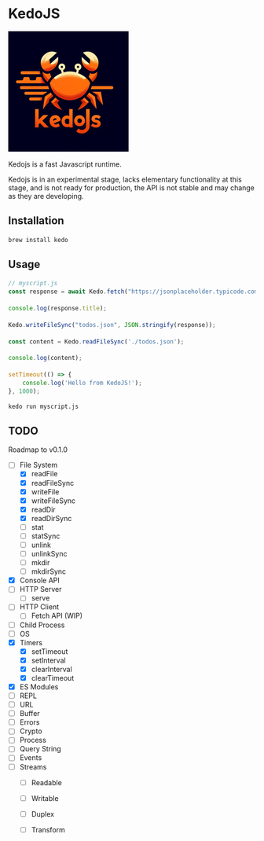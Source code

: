 # KedoJS

![KedoJS](./docs/logo-sm.jpg)

Kedojs is a fast Javascript runtime.

Kedojs is in an experimental stage, lacks elementary functionality at this stage, and is not ready for production, the API is not stable and may change as they are developing.


## Installation

```bash
brew install kedo
```

## Usage

```javascript
// myscript.js
const response = await Kedo.fetch("https://jsonplaceholder.typicode.com/todos/1")

console.log(response.title);

Kedo.writeFileSync("todos.json", JSON.stringify(response));

const content = Kedo.readFileSync('./todos.json');

console.log(content);

setTimeout(() => {
    console.log('Hello from KedoJS!');
}, 1000);
```

```bash
kedo run myscript.js
```

## TODO

Roadmap to v0.1.0

- [ ] File System
    - [x] readFile
    - [x] readFileSync
    - [x] writeFile
    - [x] writeFileSync
    - [x] readDir
    - [x] readDirSync
    - [ ] stat
    - [ ] statSync
    - [ ] unlink
    - [ ] unlinkSync
    - [ ] mkdir
    - [ ] mkdirSync
- [x] Console API
- [ ] HTTP Server
    - [ ] serve
- [ ] HTTP Client
    - [ ] Fetch API (WIP)
- [ ] Child Process
- [ ] OS
- [x] Timers
    - [x] setTimeout
    - [x] setInterval
    - [x] clearInterval
    - [x] clearTimeout
- [x] ES Modules
- [ ] REPL
- [ ] URL
- [ ] Buffer
- [ ] Errors
- [ ] Crypto
- [ ] Process
- [ ] Query String
- [ ] Events
- [ ] Streams
    - [ ] Readable
    - [ ] Writable
    - [ ] Duplex
    - [ ] Transform

